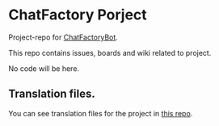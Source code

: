 # ChatFactory Porject

Project-repo for [ChatFactoryBot](https://t.me/ChatFactoryBot).

This repo contains issues, boards and wiki related to project.

No code will be here.

## Translation files.

You can see translation files for the project in [this repo](https://github.com/vd2org/chatfabric-templates).
